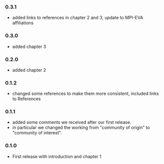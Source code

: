 ### 0.3.1

- added links to references in chapter 2 and 3, update to MPI-EVA affiliations

### 0.3.0

- added chapter 3

### 0.2.0

- added chapter 2

### 0.1.2

- changed some references to make them more consistent, included links to References

### 0.1.1

- added some comments we received after our first release.
- in particular we changed the working from "community of origin" to "community of interest".

### 0.1.0

- First release with introduction and chapter 1
